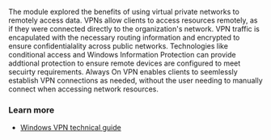 The module explored the benefits of using virtual private networks to remotely access data. VPNs allow clients to access resources remotely, as if they were connected directly to the organization's network. VPN traffic is encapulated with the necessary routing information and encrypted to ensure confidentialality across public networks. Technologies like conditional access and Windows Information Protection can provide addtional protection to ensure remote devices are configured to meet secuirty requirements. Always On VPN enables clients to seemlessly establish VPN connections as needed, without the user needing to manually connect when accessing network resources.

### Learn more

 -  [Windows VPN technical guide](/windows/security/identity-protection/vpn/vpn-guide)
